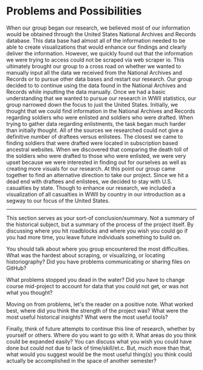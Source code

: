 # Problems and Possibilities

When our group began our research, we believed most of our information would be obtained through the United States National Archives and Records database. This data base had almost all of the information needed to be able to create visualizations that would enhance our findings and clearly deliver the information. However, we quickly found out that the information we were trying to access could not be scraped via web scraper io. This ultimately brought our group to a cross road on whether we wanted to manually input all the data we received from the National Archives and Records or to pursue other data bases and restart our research. 
Our group decided to to continue using the data found in the National Archives and Records while inputting the data manually. Once we had a basic understanding that we wanted to pursue our research in WWII statistics, our group narrowed down the focus to just the United States. Initially, we thought that we could find information in the National Archives and Records regarding soldiers who were enlisted and soldiers who were drafted. When trying to gather data regarding enlistments, the task began much harder than initially thought. All of the sources we researched could not give a definitive number of draftees versus enlistees. The closest we came to finding soldiers that were drafted were located in subscription based ancestral websites. 
When we discovered that comparing the death toll of the soldiers who were drafted to those who were enlisted, we were very upset because we were interested in finding out for ourselves as well as creating more visuals for our research. At this point our group came together to find an alternative direction to take our project. 
Since we hit a dead end with draftees and enlistees, we decided to stay with U.S. casualties by state. Though to enhance our research, we included a visualization of all casualties in WWII by country in our introduction as a segway to our focus of the United States. 

---



This section serves as your sort-of conclusion/summary. Not a summary of the historical subject, but a summary of the process of the project itself. By discussing where you hit roadblocks and where you wish you could go if you had more time, you leave future individuals something to build on.

You should talk about where you group encountered the most difficulties. What was the hardest about scraping, or visualizing, or locating historiography? Did you have problems communicating or sharing files on GitHub?

What problems stopped you dead in the water? Did you have to change course mid-project to account for data that you could not get, or was not what you thought?

Moving on from problems, let's the reader on a positive note. What worked best, where did you think the strength of the project was? What were the most useful historical insights? What were the most useful tools?

Finally, think of future attempts to continue this line of research, whether by yourself or others. Where do you want to go with it. What areas do you think could be expanded easily? You can discuss what you wish you could have done but could not due to lack of time/skill/et.c. But, much more than that, what would you suggest would be the most useful thing(s) you think could actually be accomplished in the space of another semester?

